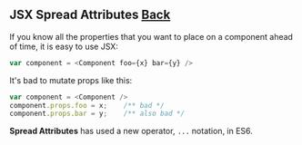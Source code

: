 ## JSX Spread Attributes [Back](./../react.md)

If you know all the properties that you want to place on a component ahead of time, it is easy to use JSX:

```js
var component = <Component foo={x} bar={y} />
```

It's bad to mutate props like this:

```js
var component = <Component />
component.props.foo = x;    /** bad */
component.props.bar = y;    /** also bad */
```

**Spread Attributes** has used a new operator, `...` notation, in ES6.
